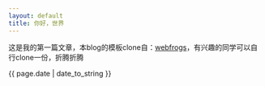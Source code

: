 ```yaml
---
layout: default
title: 你好，世界
---
```

<p>这是我的第一篇文章，本blog的模板clone自：<a href="https://github.com/webfrogs/webfrogs.github.com">webfrogs</a>，有兴趣的同学可以自行clone一份，折腾折腾</p>
<p>{{ page.date | date_to_string }}</p>